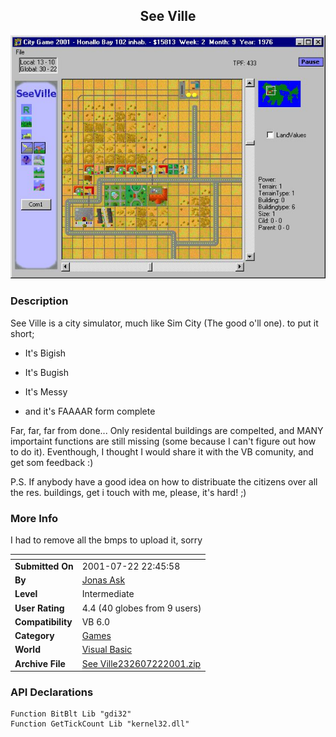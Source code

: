 ﻿<div align="center">

## See Ville

<img src="PIC2001722176258752.jpg">
</div>

### Description

See Ville is a city simulator, much like Sim City (The good o'll one). to put it short;

- It's Bigish

- It's Bugish

- It's Messy

- and it's FAAAAR form complete <g>

Far, far, far from done... Only residental buildings are compelted, and MANY importaint functions are still missing (some because I can't figure out how to do it). Eventhough, I thought I would share it with the VB comunity, and get som feedback :)

P.S. If anybody have a good idea on how to distribuate the citizens over all the res. buildings, get i touch with me, please, it's hard! ;)
 
### More Info
 
I had to remove all the bmps to upload it, sorry


<span>             |<span>
---                |---
**Submitted On**   |2001-07-22 22:45:58
**By**             |[Jonas Ask](https://github.com/Planet-Source-Code/PSCIndex/blob/master/ByAuthor/jonas-ask.md)
**Level**          |Intermediate
**User Rating**    |4.4 (40 globes from 9 users)
**Compatibility**  |VB 6\.0
**Category**       |[Games](https://github.com/Planet-Source-Code/PSCIndex/blob/master/ByCategory/games__1-38.md)
**World**          |[Visual Basic](https://github.com/Planet-Source-Code/PSCIndex/blob/master/ByWorld/visual-basic.md)
**Archive File**   |[See Ville232607222001\.zip](https://github.com/Planet-Source-Code/jonas-ask-see-ville__1-25326/archive/master.zip)

### API Declarations

```
Function BitBlt Lib "gdi32"
Function GetTickCount Lib "kernel32.dll"
```





